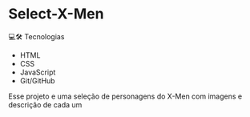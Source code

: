 # Select-X-Men

💻🛠️ Tecnologias 
+ HTML
+ CSS
+ JavaScript
+ Git/GitHub

Esse projeto e uma seleção de personagens do X-Men com imagens e descrição de cada um
